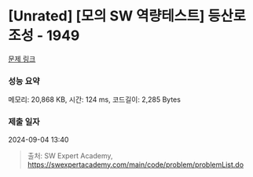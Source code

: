 # [Unrated] [모의 SW 역량테스트] 등산로 조성 - 1949 

[문제 링크](https://swexpertacademy.com/main/code/problem/problemDetail.do?contestProbId=AV5PoOKKAPIDFAUq) 

### 성능 요약

메모리: 20,868 KB, 시간: 124 ms, 코드길이: 2,285 Bytes

### 제출 일자

2024-09-04 13:40



> 출처: SW Expert Academy, https://swexpertacademy.com/main/code/problem/problemList.do